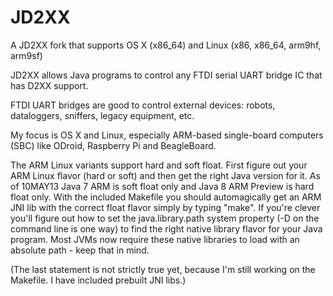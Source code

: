 JD2XX
=====

A JD2XX fork that supports OS X (x86_64) and Linux (x86, x86_64, arm9hf, arm9sf)

JD2XX allows Java programs to control any FTDI serial UART bridge IC that has D2XX support.

FTDI UART bridges are good to control external devices: robots, dataloggers, sniffers, legacy equipment, etc.

My focus is OS X and Linux, especially ARM-based single-board computers (SBC) like ODroid, Raspberry Pi and BeagleBoard.

The ARM Linux variants support hard and soft float. First figure out your ARM Linux flavor (hard or soft) and then get the right Java version for it. As of 10MAY13 Java 7 ARM is soft float only and Java 8 ARM Preview is hard float only. With the included Makefile you should automagically get an ARM JNI lib with the correct float flavor simply by typing "make". If you're clever you'll figure out how to set the java.library.path system property (-D on the command line is one way) to find the right native library flavor for your Java program. Most JVMs now require these native libraries to load with an absolute path - keep that in mind.

(The last statement is not strictly true yet, because I'm still working on the Makefile.  I have included prebuilt JNI libs.)
